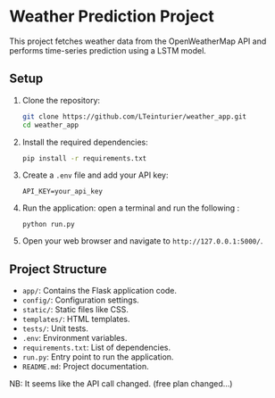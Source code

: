 # Weather Prediction Project

This project fetches weather data from the OpenWeatherMap API and performs time-series prediction using a LSTM model.

## Setup

1. Clone the repository:
    ```bash
    git clone https://github.com/LTeinturier/weather_app.git
    cd weather_app
    ```

2. Install the required dependencies:
    ```bash
    pip install -r requirements.txt
    ```

3. Create a `.env` file and add your API key:
    ```
    API_KEY=your_api_key
    ```

4. Run the application:
    open a terminal and run the following :

    ```
    python run.py
    ```

5. Open your web browser and navigate to `http://127.0.0.1:5000/`.

## Project Structure

- `app/`: Contains the Flask application code.
- `config/`: Configuration settings.
- `static/`: Static files like CSS.
- `templates/`: HTML templates.
- `tests/`: Unit tests.
- `.env`: Environment variables.
- `requirements.txt`: List of dependencies.
- `run.py`: Entry point to run the application.
- `README.md`: Project documentation.

NB: It seems like the API call changed. (free plan changed...)